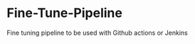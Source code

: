 # Fine-Tune-Pipeline
Fine tuning pipeline to be used with Github actions or Jenkins

























